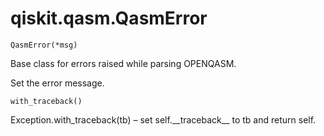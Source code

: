 <span id="qiskit-qasm-qasmerror" />

# qiskit.qasm.QasmError



`QasmError(*msg)`

Base class for errors raised while parsing OPENQASM.

Set the error message.



`with_traceback()`

Exception.with\_traceback(tb) – set self.\_\_traceback\_\_ to tb and return self.
